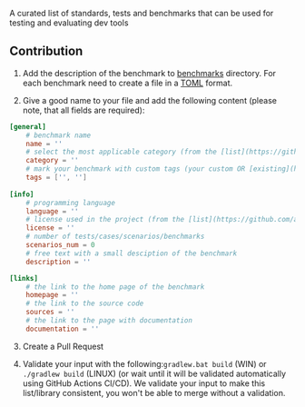 
A curated list of standards, tests and benchmarks that can be used for testing and evaluating dev tools

## Contribution 
1. Add the description of the benchmark to [benchmarks](/benchmarks) directory.
For each benchmark need to create a file in a [TOML](https://toml.io/en/) format.
   
2. Give a good name to your file and add the following content (please note, that all fields are required):
```toml
[general]
    # benchmark name 
    name = ''
	# select the most applicable category (from the [list](https://github.com/analysis-dev/awesome-benchmarks#supported-categories))
    category = ''
	# mark your benchmark with custom tags (your custom OR [existing](https://github.com/analysis-dev/awesome-benchmarks#supported-tags) or add your own)
    tags = ['', '']
	
[info]
    # programming language
    language = ''
    # license used in the project (from the [list](https://github.com/analysis-dev/awesome-benchmarks#supported-licenses))
    license = ''
	# number of tests/cases/scenarios/benchmarks
	scenarios_num = 0
	# free text with a small desciption of the benchmark
    description = ''

[links]
    # the link to the home page of the benchmark
    homepage = ''
    # the link to the source code
    sources = ''
	# the link to the page with documentation 
	documentation = ''
```

3. Create a Pull Request  

4. Validate your input with the following:`gradlew.bat build` (WIN) or `./gradlew build` (LINUX)  (or wait until it will be validated automatically using GitHub Actions CI/CD).
   We validate your input to make this list/library consistent, you won't be able to merge without a validation.
